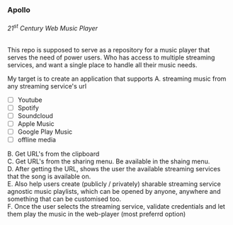 ### Apollo
###### 21<sup>st</sup> Century Web Music Player

This repo is supposed to serve as a repository for a music player that serves the need of power users. Who has access to multiple streaming services, and want a single place to handle all their music needs.

My target is to create an application that supports
A. streaming music from any streaming service's url
  - [ ] Youtube
  - [ ] Spotify
  - [ ] Soundcloud
  - [ ] Apple Music
  - [ ] Google Play Music
  - [ ] offline media

B. Get URL's from the clipboard <br />
C. Get URL's from the sharing menu. Be available in the shaing menu.<br />
D. After getting the URL, shows the user the available streaming services that the song is available on.<br />
E. Also help users create (publicly / privately) sharable streaming service agnostic music playlists, which can be opened by anyone, anywhere and something that can be customised too.<br />
F. Once the user selects the streaming service, validate credentials and let them play the music in the web-player (most preferrd option)<br />
